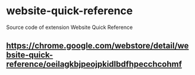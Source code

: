 # website-quick-reference
Source code of extension Website Quick Reference
## https://chrome.google.com/webstore/detail/website-quick-reference/oeilagkbjpeojpkidlbdfhpecchcohmf
